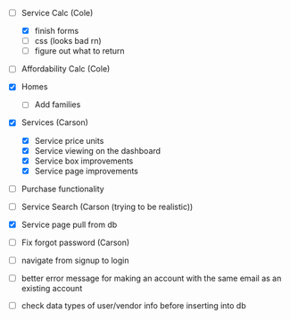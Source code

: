 - [ ] Service Calc (Cole)
    - [X] finish forms
    - [ ] css (looks bad rn)
    - [ ] figure out what to return
- [ ] Affordability Calc (Cole)


- [X] Homes
    - [ ] Add families
- [X] Services (Carson)
    - [X] Service price units
    - [X] Service viewing on the dashboard
    - [X] Service box improvements
    - [X] Service page improvements
- [ ] Purchase functionality

- [ ] Service Search (Carson (trying to be realistic))

- [X] Service page pull from db
- [ ] Fix forgot password (Carson)

- [ ] navigate from signup to login
- [ ] better error message for making an account with the same email as an existing account
- [ ] check data types of user/vendor info before inserting into db

